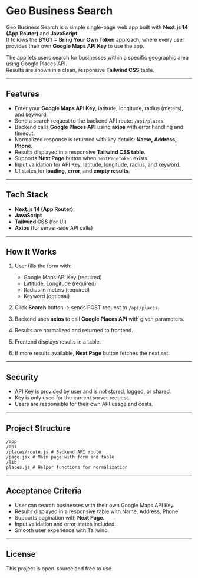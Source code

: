 # Geo Business Search

Geo Business Search is a simple single-page web app built with **Next.js 14 (App Router)** and **JavaScript**.  
It follows the **BYOT = Bring Your Own Token** approach, where every user provides their own **Google Maps API Key** to use the app.  

The app lets users search for businesses within a specific geographic area using Google Places API.  
Results are shown in a clean, responsive **Tailwind CSS** table.

---

## Features
- Enter your **Google Maps API Key**, latitude, longitude, radius (meters), and keyword.
- Send a search request to the backend API route: `/api/places`.
- Backend calls **Google Places API** using **axios** with error handling and timeout.
- Normalized response is returned with key details: **Name, Address, Phone**.
- Results displayed in a responsive **Tailwind CSS table**.
- Supports **Next Page** button when `nextPageToken` exists.
- Input validation for API Key, latitude, longitude, radius, and keyword.
- UI states for **loading**, **error**, and **empty results**.

---

## Tech Stack
- **Next.js 14 (App Router)**
- **JavaScript**
- **Tailwind CSS** (for UI)
- **Axios** (for server-side API calls)

---

## How It Works
1. User fills the form with:
   - Google Maps API Key (required)  
   - Latitude, Longitude (required)  
   - Radius in meters (required)  
   - Keyword (optional)  

2. Click **Search** button → sends POST request to `/api/places`.  
3. Backend uses **axios** to call **Google Places API** with given parameters.  
4. Results are normalized and returned to frontend.  
5. Frontend displays results in a table.  
6. If more results available, **Next Page** button fetches the next set.

---

## Security
- API Key is provided by user and is not stored, logged, or shared.  
- Key is only used for the current server request.  
- Users are responsible for their own API usage and costs.

---

## Project Structure
```
/app
/api
/places/route.js # Backend API route
/page.jsx # Main page with form and table
/lib
places.js # Helper functions for normalization
```

---

## Acceptance Criteria
- User can search businesses with their own Google Maps API Key.  
- Results displayed in a responsive table with Name, Address, Phone.  
- Supports pagination with **Next Page**.  
- Input validation and error states included.  
- Smooth user experience with Tailwind.

---

## License
This project is open-source and free to use.
